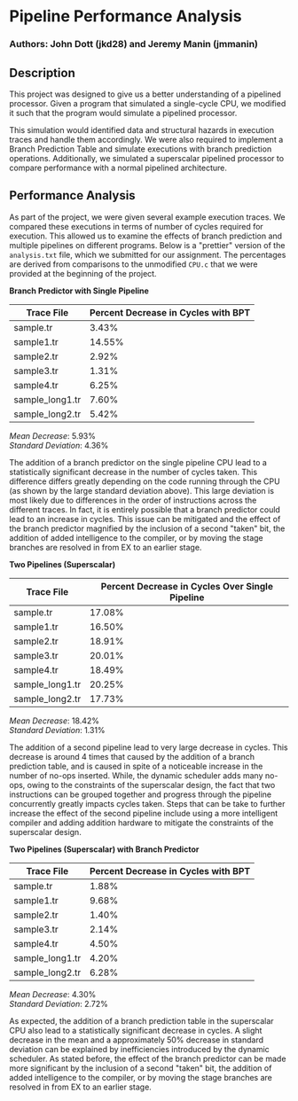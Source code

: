 # Pipeline Performance Analysis
### Authors: John Dott (jkd28) and Jeremy Manin (jmmanin)

## Description
This project was designed to give us a better understanding of a pipelined processor. Given a program that simulated a single-cycle CPU, we modified it such that the program would simulate a pipelined processor.  

This simulation would identified data and structural hazards in execution traces and handle them accordingly.  We were also required to implement a Branch Prediction Table and simulate executions with branch prediction operations. Additionally, we simulated a superscalar pipelined processor to compare performance with a normal pipelined architecture.

## Performance Analysis
As part of the project, we were given several example execution traces. We compared these executions in terms of number of cycles required for execution.  This allowed us to examine the effects of branch prediction and multiple pipelines on different programs.  Below is a "prettier" version of the `analysis.txt` file, which we submitted for our assignment. The percentages are derived from comparisons to the unmodified `CPU.c` that we were provided at the beginning of the project.  

**Branch Predictor with Single Pipeline**  

|Trace File	      | Percent Decrease in Cycles with BPT |
|-----------------|-------------------------------------|
|sample.tr        | 3.43%                               |
|sample1.tr       | 14.55%                              |
|sample2.tr       | 2.92%                               |  
|sample3.tr       | 1.31%                               |  
|sample4.tr       | 6.25%                               |  
|sample_long1.tr  | 7.60%                               |  
|sample_long2.tr  | 5.42%                               |  

*Mean Decrease*: 5.93%  
*Standard Deviation*: 4.36%  

The addition of a branch predictor on the single pipeline CPU lead to a statistically significant decrease in the number of cycles taken. This difference differs greatly depending on the code running through the CPU (as shown by the large standard deviation above). This large deviation is most likely due to differences in the order of instructions across the different traces. In fact, it is entirely possible that a branch predictor could lead to an increase in cycles. This issue can be mitigated and the effect of the branch predictor magnified by the inclusion of a second "taken" bit, the addition of added intelligence to the compiler, or by moving the stage branches are resolved in from EX to an earlier stage.


**Two Pipelines (Superscalar)**  

|Trace File       | Percent Decrease in Cycles Over Single Pipeline |
|-----------------|-------------------------------------------------|
|sample.tr        | 17.08%                                          |
|sample1.tr       | 16.50%                                          |
|sample2.tr       | 18.91%                                          |
|sample3.tr       | 20.01%                                          |
|sample4.tr       | 18.49%                                          |
|sample_long1.tr  | 20.25%                                          |
|sample_long2.tr  | 17.73%                                          |

*Mean Decrease*: 18.42%  
*Standard Deviation*: 1.31%  

The addition of a second pipeline lead to very large decrease in cycles. This decrease is around 4 times that caused by the addition of a branch prediction table, and is caused in spite of a noticeable increase in the number of no-ops inserted. While, the dynamic scheduler adds many no-ops, owing to the constraints of the superscalar design, the fact that two instructions can be grouped together and progress through the pipeline concurrently greatly impacts cycles taken. Steps that can be take to further increase the effect of the second pipeline include using a more intelligent compiler and adding addition hardware to mitigate the constraints of the superscalar design.


**Two Pipelines (Superscalar) with Branch Predictor**

| Trace File     | Percent Decrease in Cycles with BPT |
|----------------|-----------------------------------|
|sample.tr       | 1.88%                             |
|sample1.tr      | 9.68%                             |
|sample2.tr      | 1.40%                             |
|sample3.tr      | 2.14%                             |
|sample4.tr      | 4.50%                             |
|sample_long1.tr | 4.20%                             |
|sample_long2.tr | 6.28%                             |

*Mean Decrease*: 4.30%  
*Standard Deviation*: 2.72%  

As expected, the addition of a branch prediction table in the superscalar CPU also lead to a statistically significant decrease in cycles. A slight decrease in the mean and a approximately 50% decrease in standard deviation can be explained by inefficiencies introduced by the dynamic scheduler. As stated before, the effect of the branch predictor can be made more significant by the inclusion of a second "taken" bit, the addition of added intelligence to the compiler, or by moving the stage branches are resolved in from EX to an earlier stage.
